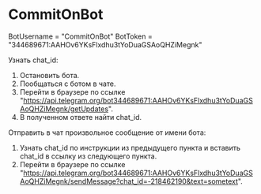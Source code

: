 # CommitOnBot

BotUsername = "CommitOnBot"
BotToken = "344689671:AAHOv6YKsFlxdhu3tYoDuaGSAoQHZiMegnk"

Узнать chat_id:
1. Остановить бота.
2. Пообщаться с ботом в чате.
3. Перейти в браузере по ссылке "https://api.telegram.org/bot344689671:AAHOv6YKsFlxdhu3tYoDuaGSAoQHZiMegnk/getUpdates".
4. В полученном ответе найти chat_id.

Отправить в чат произвольное сообщение от имени бота:
1. Узнать chat_id по инструкции из предыдущего пункта и вставить chat_id в ссылку из следующего пункта.
2. Перейти в браузере по ссылке "https://api.telegram.org/bot344689671:AAHOv6YKsFlxdhu3tYoDuaGSAoQHZiMegnk/sendMessage?chat_id=-218462190&text=sometext".
